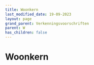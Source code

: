 ```yaml
---
title: Woonkern
last_modified_date: 19-09-2023
layout: page
grand_parent: Verkenningsvoorschriften
parent: W
has_children: false
---
```


Woonkern
========

